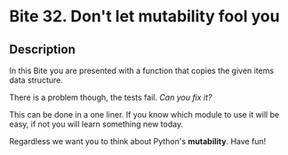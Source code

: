 # Bite 32. Don't let mutability fool you

## Description

In this Bite you are presented with a function that copies the given items data structure.

There is a problem though, the tests fail. _Can you fix it?_

This can be done in a one liner. If you know which module to use it will be easy, if not you will learn something new today.

Regardless we want you to think about Python's **mutability**. Have fun!
